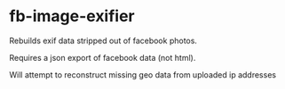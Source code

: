 # fb-image-exifier

Rebuilds exif data stripped out of facebook photos.

Requires a json export of facebook data (not html).

Will attempt to reconstruct missing geo data from uploaded ip addresses
